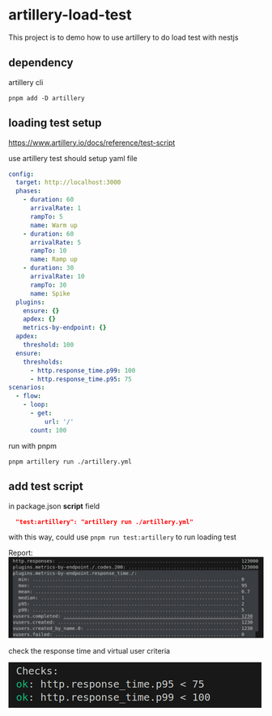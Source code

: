 # artillery-load-test

This project is to demo how to use artillery to do load test with nestjs

## dependency

artillery cli

```shell
pnpm add -D artillery
```


## loading test setup

https://www.artillery.io/docs/reference/test-script

use artillery test should setup yaml file

```yaml
config:
  target: http://localhost:3000
  phases:
    - duration: 60
      arrivalRate: 1
      rampTo: 5
      name: Warm up
    - duration: 60
      arrivalRate: 5
      rampTo: 10
      name: Ramp up
    - duration: 30
      arrivalRate: 10
      rampTo: 30
      name: Spike
  plugins:
    ensure: {}
    apdex: {}
    metrics-by-endpoint: {}
  apdex:
    threshold: 100
  ensure:
    thresholds:
      - http.response_time.p99: 100
      - http.response_time.p95: 75
scenarios:
  - flow:
    - loop:
      - get:
          url: '/'
      count: 100
```

run with pnpm

```shell
pnpm artillery run ./artillery.yml
```

## add test script

in package.json **script** field
```json
  "test:artillery": "artillery run ./artillery.yml"
```

with this way, could use ```pnpm run test:artillery``` to run loading test

Report:
![artillery-report](artillery-report.png)

check the response time and virtual user criteria

![scope](artillery-scope.png)